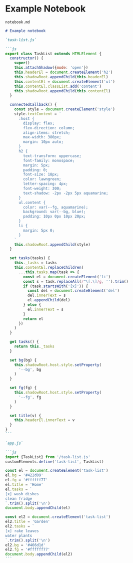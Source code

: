# Example Notebook

`notebook.md`

````md
# Example notebook

`task-list.js`

```js
export class TaskList extends HTMLElement {
  constructor() {
    super()
    this.attachShadow({mode: 'open'})
    this.headerEl = document.createElement('h2')
    this.shadowRoot.appendChild(this.headerEl)
    this.contentEl = document.createElement('ul')
    this.contentEl.classList.add('content')
    this.shadowRoot.appendChild(this.contentEl)
  }

  connectedCallback() {
    const style = document.createElement('style')
    style.textContent = `
      :host {
        display: flex;
        flex-direction: column;
        align-items: stretch;
        max-width: 380px;
        margin: 10px auto;
      }
      h2 {
        text-transform: uppercase;
        font-family: monospace;
        margin: 5px;
        padding: 0;
        font-size: 18px;
        color: lawngreen;
        letter-spacing: 4px;
        font-weight: 300;
        text-shadow: -2px -2px 5px aquamarine;
      }
      ul.content {
        color: var(--fg, aquamarine);
        background: var(--bg, blue);
        padding: 10px 0px 10px 20px;
      }
      li {
        margin: 5px 0;
      }
    `
    this.shadowRoot.appendChild(style)
  }

  set tasks(tasks) {
    this._tasks = tasks
    this.contentEl.replaceChildren(
      ...this.tasks.map(task => {
        const el = document.createElement('li')
        const s = task.replaceAll(/^\[.\]/g, '').trim()
        if (task.startsWith('[x]')) {
          const del = document.createElement('del')
          del.innerText = s
          el.appendChild(del)
        } else {
          el.innerText = s
        }
        return el
      })
    )
  }

  get tasks() {
    return this._tasks
  }

  set bg(bg) {
    this.shadowRoot.host.style.setProperty(
      '--bg', bg
    )
  }

  set fg(fg) {
    this.shadowRoot.host.style.setProperty(
      '--fg', fg
    )
  }

  set title(v) {
    this.headerEl.innerText = v
  }
}
```

`app.js`

```js
import {TaskList} from '/task-list.js'
customElements.define('task-list', TaskList)

const el = document.createElement('task-list')
el.bg = '#422d09'
el.fg = '#ffffff77'
el.title = 'Home'
el.tasks = `
[x] wash dishes
clean fridge
`.trim().split('\n')
document.body.appendChild(el)

const el2 = document.createElement('task-list')
el2.title = 'Garden'
el2.tasks = `
[x] rake leaves
water plants
`.trim().split('\n')
el2.bg = '#466d1d'
el2.fg = '#ffffff77'
document.body.appendChild(el2)
```


````
